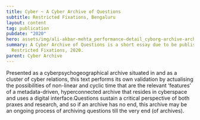 ```yaml
---
title: Cyber ~ A Cyber Archive of Questions
subtitle: Restricted Fixations, Bengaluru
layout: content
tag: publication
pubdate: "2020"
hero: assets/img/ali-akbar-mehta_performance-detail_cyborg-archive-archiving-knowledge_tifa-working-studios_2018-.jpg
summary: A Cyber Archive of Questions is a short essay due to be published in
  Restricted Fixations, 2020.
parent: Cyber Archive
---
```

Presented as a cyberpsychogeographical archive situated in and as a cluster of cyber relations, this text performs its own validation by actualising the possibilities of non-linear and cyclic time that are the relevant ‘features’ of a metadata-driven, hyperconnected archive that resides in cyberspace and uses a digital interface.Questions sustain a critical perspective of both praxes and research, and so if an archive has no end, this archive may be an ongoing process of archiving questions till the very end (of archives).